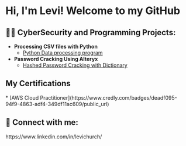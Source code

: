 <h1>Hi, I'm Levi! Welcome to my GitHub<br/>

<h2>👨‍💻 CyberSecurity and Programming Projects:</h2>

- <b>Processing CSV files with Python</b>
  - [Python Data processing program](https://github.com/Levichurch/Levichurch/blob/main/Teamproject.py)
- <b>Password Cracking Using Alteryx</b>
  - [Hashed Password Cracking with Dictionary](https://github.com/Levichurch/Levichurch/blob/main/Levi%20Church%20Hashed%20Password%20cracking%20Project)


<h2> My Certifications</h2>
* [AWS Cloud Practitioner](https://www.credly.com/badges/deadf095-94f9-4863-adf4-349df11ac609/public_url)


<h2> 🤳 Connect with me:</h2> 
https://www.linkedin.com/in/levichurch/








<!--

